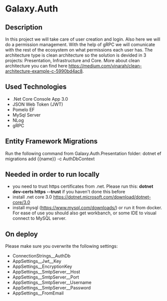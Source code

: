 # Galaxy.Auth

## Description
In this project we will take care of user creation and login. Also here we will do a permission management. With the help of gRPC we will comunicate with the rest of the ecosystem on what permissions each user has. The architecture type is clean architecture so the solution is devided in 3 projects: Presentation, Infrastructure and Core. More about clean architecture you can find here https://medium.com/vinarah/clean-architecture-example-c-5990bd4ac8. 

## Used Technologies
- .Net Core Console App 3.0
- JSON Web Token (JWT)
- Pomelo EF
- MySql Server
- NLog
- gRPC

## Entity Framework Migrations
Run the following command from Galaxy.Auth.Presentation folder:
dotnet ef migrations add {{name}} -c AuthDbContext

## Needed in order to run locally
- you need to trust https certificates from .net. Please run this: **dotnet dev-certs https --trust** if you haven't done this before
- install .net core 3.0 https://dotnet.microsoft.com/download/dotnet-core/3.0
- install mysql (https://www.mysql.com/downloads/) or run it from docker. For ease of use you should also get workbanch, or some IDE to visual connect to MySQL server.

## On deploy 
Please make sure you overwrite the following settings:
- ConnectionStrings__AuthDb
- AppSettings__Jwt__Key
- AppSettings__EncryptionKey
- AppSettings__SmtpServer__Host
- AppSettings__SmtpServer__Port
- AppSettings__SmtpServer__Username
- AppSettings__SmtpServer__Password
- AppSettings__FromEmail